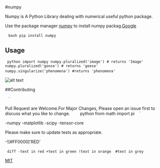 #numpy

Numpy is A Python Library dealing with numerical useful python package.

Use the package manager [numpy](https://pip.pypa.io/en/stable/) to install numpy packag.[Google](google.com)

` ` `bash
pip install numpy
` ` `

## Usage

` ` `python
import numpy
numpy.pluralized('image') # returns 'Image'
numpy.pluralized('goose') # returns 'geese'
numpy.singularize('phenomena') #returns 'phenomena'
` ` `


![alt text](https://www.stellaandchewys.com/wp-content/uploads/maplechristmas.jpg)

##Contributing

` ` `

Pull Request are Welcome.For Major Changes, Please open an issue first to discuss what you like to change.
` ` `
` ` `python
from math import pi
` ` `

-numpy
-matplotlib
-scipy
-tensor-core

Please make sure to update tests as appropriate.

-![#FF0000]'RED'

` ` `diff
-text in red
+text in green
!text in orange 
#text in grey
` ` `
 
[MIT](https://choosealicense.com/licenses/mit/)
 